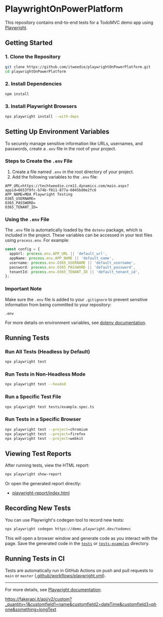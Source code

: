 # PlaywrightOnPowerPlatform

This repository contains end-to-end tests for a TodoMVC demo app using [Playwright](https://playwright.dev/).

## Getting Started

### 1. Clone the Repository

```sh
git clone https://github.com/itweedie/playwrightOnPowerPlatform.git
cd playwrightOnPowerPlatform
```

### 2. Install Dependencies

```sh
npm install
```

### 3. Install Playwright Browsers

```sh
npx playwright install --with-deps
```

## Setting Up Environment Variables

To securely manage sensitive information like URLs, usernames, and passwords, create a `.env` file in the root of your project.

### Steps to Create the `.env` File

1. Create a file named `.env` in the root directory of your project.
2. Add the following variables to the `.env` file:

```properties
APP_URL=https://techtweedie.crm11.dynamics.com/main.aspx?appid=6653f9fc-b74b-f011-877a-6045bd0e2fc6
APP_NAME=MDA Playwright Testing
O365_USERNAME=
O365_PASSWORD=
O365_TENANT_ID=
```

### Using the `.env` File

The `.env` file is automatically loaded by the `dotenv` package, which is included in the project. These variables can be accessed in your test files using `process.env`. For example:

```typescript
const config = {
  appUrl: process.env.APP_URL || 'default_url',
  appName: process.env.APP_NAME || 'default_name',
  username: process.env.O365_USERNAME || 'default_username',
  password: process.env.O365_PASSWORD || 'default_password',
  tenantId: process.env.O365_TENANT_ID || 'default_tenant_id',
};
```

### Important Note

Make sure the `.env` file is added to your `.gitignore` to prevent sensitive information from being committed to your repository:

```plaintext
.env
```

For more details on environment variables, see [dotenv documentation](https://github.com/motdotla/dotenv).


## Running Tests

### Run All Tests (Headless by Default)

```sh
npx playwright test
```

### Run Tests in Non-Headless Mode

```sh
npx playwright test --headed
```

### Run a Specific Test File

```sh
npx playwright test tests/example.spec.ts
```

### Run Tests in a Specific Browser

```sh
npx playwright test --project=chromium
npx playwright test --project=firefox
npx playwright test --project=webkit
```

## Viewing Test Reports

After running tests, view the HTML report:

```sh
npx playwright show-report
```

Or open the generated report directly:

- [playwright-report/index.html](playwright-report/index.html)

## Recording New Tests

You can use Playwright's codegen tool to record new tests:

```sh
npx playwright codegen https://demo.playwright.dev/todomvc
```

This will open a browser window and generate code as you interact with the page. Save the generated code in the [`tests`](tests/) or [`tests-examples`](tests-examples/) directory.

## Running Tests in CI

Tests are automatically run in GitHub Actions on push and pull requests to `main` or `master` ([.github/workflows/playwright.yml](.github/workflows/playwright.yml)).


---

For more details, see [Playwright documentation](https://playwright.dev/docs/intro).

https://fakerapi.it/api/v2/custom?_quantity=1&customfield1=name&customfield2=dateTime&customfield3=phone&something=longText

